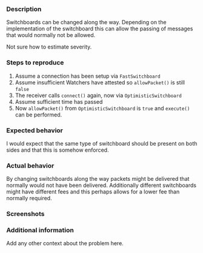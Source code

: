 ### Description

Switchboards can be changed along the way.
Depending on the implementation of the switchboard this can allow the passing of messages that would normally not be allowed.

Not sure how to estimate severity.

### Steps to reproduce

1. Assume a connection has been setup via `FastSwitchboard` 
2. Assume insufficient Watchers have attested so `allowPacket()` is still `false`
3. The receiver calls `connect()` again, now via `OptimisticSwitchboard`
4. Assume sufficient time has passed
5. Now `allowPacket()` from `OptimisticSwitchboard` is `true` and `execute()` can be performed.

### Expected behavior
I would expect that the same type of switchboard should be present on both sides and that this is somehow enforced.

### Actual behavior

By changing switchboards along the way packets might be delivered that normally would not have been delivered.
Additionally different switchboards might have different fees and this perhaps allows for a lower fee than normally required.

### Screenshots


### Additional information

Add any other context about the problem here.
